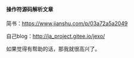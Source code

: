 #### 操作符源码解析文章

简书：https://www.jianshu.com/p/03a72a5a2049

自己blog：http://ja_project.gitee.io/jexo/


如果觉得有帮助的话，那我就很高兴了。